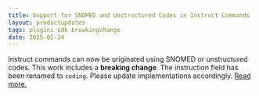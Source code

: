 ```yaml
---
title: Support for SNOMED and Unstructured Codes in Instruct Commands
layout: productupdates
tags: plugins sdk breakingchange
date: 2025-02-24
---
```

Instruct commands can now be originated using SNOMED or unstructured codes. This work includes a **breaking change**. The instruction field has been renamed to `coding`. Please update implementations accordingly. [Read more.](/sdk/commands/#instruct)
